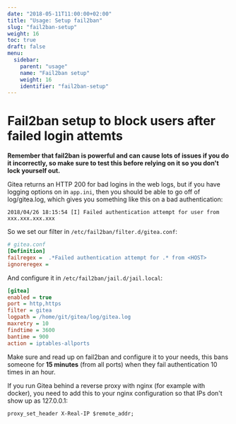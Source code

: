 ```yaml
---
date: "2018-05-11T11:00:00+02:00"
title: "Usage: Setup fail2ban"
slug: "fail2ban-setup"
weight: 16
toc: true
draft: false
menu:
  sidebar:
    parent: "usage"
    name: "Fail2ban setup"
    weight: 16
    identifier: "fail2ban-setup"
---
```


# Fail2ban setup to block users after failed login attemts

**Remember that fail2ban is powerful and can cause lots of issues if you do it incorrectly, so make 
sure to test this before relying on it so you don't lock yourself out.**

Gitea returns an HTTP 200 for bad logins in the web logs, but if you have logging options on in 
`app.ini`, then you should be able to go off of log/gitea.log, which gives you something like this 
on a bad authentication:

```log
2018/04/26 18:15:54 [I] Failed authentication attempt for user from xxx.xxx.xxx.xxx
```

So we set our filter in `/etc/fail2ban/filter.d/gitea.conf`:

```ini
# gitea.conf
[Definition]
failregex =  .*Failed authentication attempt for .* from <HOST>
ignoreregex =
```

And configure it in `/etc/fail2ban/jail.d/jail.local`:

```ini
[gitea]
enabled = true
port = http,https
filter = gitea
logpath = /home/git/gitea/log/gitea.log
maxretry = 10
findtime = 3600
bantime = 900
action = iptables-allports
```

Make sure and read up on fail2ban and configure it to your needs, this bans someone 
for **15 minutes** (from all ports) when they fail authentication 10 times in an hour.

If you run Gitea behind a reverse proxy with nginx (for example with docker), you need to add
this to your nginx configuration so that IPs don't show up as 127.0.0.1: 

```
proxy_set_header X-Real-IP $remote_addr;
```
